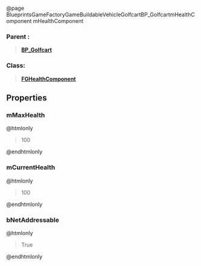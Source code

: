 @page BlueprintsGameFactoryGameBuildableVehicleGolfcartBP_GolfcartmHealthComponent mHealthComponent
### Parent :
<b><a href="_blueprints_game_factory_game_buildable_vehicle_golfcart_b_p__golfcart.html"><blockquote>BP_Golfcart</blockquote></a></b>
### Class:
<b><a href="_class_script_f_g_health_component.html"><blockquote>FGHealthComponent</blockquote></a></b>
## Properties
### mMaxHealth
@htmlonly
<blockquote>100</blockquote>
@endhtmlonly

### mCurrentHealth
@htmlonly
<blockquote>100</blockquote>
@endhtmlonly

### bNetAddressable
@htmlonly
<blockquote>True</blockquote>
@endhtmlonly

